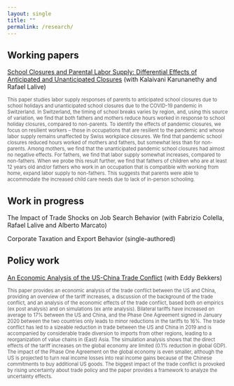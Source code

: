 ```yaml
---
layout: single
title: ""
permalink: /research/
---
```


## Working papers

[School Closures and Parental Labor Supply: Differential Effects of Anticipated and Unanticipated Closures](https://docs.iza.org/dp17371.pdf) (with Kalaivani Karunanethy and Rafael Lalive)

<p style="font-size: 0.8em; color: #555;">
This paper studies labor supply responses of parents to anticipated school closures due to school holidays and unanticipated school closures due to the COVID-19 pandemic in Switzerland. In Switzerland, the timing of school breaks varies by region, and, using this source of variation, we find that both fathers and mothers reduce hours worked in response to school holiday closures, compared to non-parents. To identify the effects of pandemic closures, we focus on resilient workers – those in occupations that are resilient to the pandemic and whose labor supply remains unaffected by Swiss workplace closures. We find that pandemic school closures reduced hours worked of mothers and fathers, but somewhat less than for non-parents. Among mothers, we find that the unanticipated pandemic school closures had almost no negative effects. For fathers, we find that labor supply somewhat increases, compared to non-fathers. When we probe this result further, we find that fathers of children who are at least 12 years old and/or fathers who work in an occupation that is compatible with working from home, expand labor supply to non-fathers. This suggests that parents were able to accommodate the increased child care needs due to lack of in-person schooling.
</p>

## Work in progress

The Impact of Trade Shocks on Job Search Behavior (with Fabrizio Colella, Rafael Lalive and Alberto Marcato)

Corporate Taxation and Export Behavior (single-authored)


## Policy work

[An Economic Analysis of the US-China Trade Conflict](https://www.econstor.eu/bitstream/10419/215536/1/1693479710.pdf) (with Eddy Bekkers)

<p style="font-size: 0.8em; color: #555;">
This paper provides an economic analysis of the trade conflict between the US and China, providing an overview of the tariff increases, a discussion of the background of the trade conflict, and an analysis of the economic effects of the trade conflict, based both on empirics (ex post analysis) and on simulations (ex ante analysis). Bilateral tariffs have increased on average to 17% between the US and China, and the Phase One Agreement signed in January 2020 between the two countries only leads to minor reductions in the tariffs to 16%. The trade conflict has led to a sizeable reduction in trade between the US and China in 2019 and is accompanied by considerable trade diversion to imports from other regions, leading to a reorganization of value chains in (East) Asia. The simulation analysis shows that the direct effects of the tariff increases on the global economy are limited (0.1% reduction in global GDP). The impact of the Phase One Agreement on the global economy is even smaller, although the US is projected to turn real income losses into real income gains because of the Chinese commitments to buy additional US goods. The biggest impact of the trade conflict is provoked by rising uncertainty about trade policy and the paper provides a framework to analyze the uncertainty effects. 
</p>

